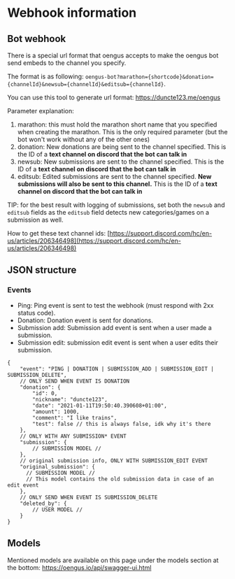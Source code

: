 # Webhook information

## Bot webhook
There is a special url format that oengus accepts to make the oengus bot send embeds to the channel you specify.

The format is as following: `oengus-bot?marathon={shortcode}&donation={channelId}&newsub={channelId}&editsub={channelId}`.

You can use this tool to generate url format: https://duncte123.me/oengus

Parameter explanation:
1. marathon: this must hold the marathon short name that you specified when creating the marathon. This is the only required parameter (but the bot won't work without any of the other ones)
2. donation: New donations are being sent to the channel specified. This is the ID of a **text channel on discord that the bot can talk in**
3. newsub: New submissions are sent to the channel specified. This is the ID of a **text channel on discord that the bot can talk in**
4. editsub: Edited submissions are sent to the channel specified. **New submissions will also be sent to this channel.** This is the ID of a **text channel on discord that the bot can talk in**

TIP: for the best result with logging of submissions, set both the `newsub` and `editsub` fields as the `editsub` field detects new categories/games on a submission as well.

How to get these text channel ids: [https://support.discord.com/hc/en-us/articles/206346498](https://support.discord.com/hc/en-us/articles/206346498)

## JSON structure
### Events
- Ping: Ping event is sent to test the webhook (must respond with 2xx status code).
- Donation: Donation event is sent for donations.
- Submission add: Submission add event is sent when a user made a submission.
- Submission edit: submission edit event is sent when a user edits their submission.

```json5
{
    "event": "PING | DONATION | SUBMISSION_ADD | SUBMISSION_EDIT | SUBMISSION_DELETE",
    // ONLY SEND WHEN EVENT IS DONATION
    "donation": {
        "id": 0,
        "nickname": "duncte123",
        "date": "2021-01-11T19:50:40.390608+01:00",
        "amount": 1000,
        "comment": "I like trains",
        "test": false // this is always false, idk why it's there
    },
    // ONLY WITH ANY SUBMISSION* EVENT
    "submission": {
        // SUBMISSION MODEL //
    },
    // original submission info, ONLY WITH SUBMISSION_EDIT EVENT
    "original_submission": {
      // SUBMISSION MODEL //
      // This model contains the old submission data in case of an edit event
    },
    // ONLY SEND WHEN EVENT IS SUBMISSION_DELETE
    "deleted_by": {
        // USER MODEL //
    }
}
```

## Models
Mentioned models are available on this page under the models section at the bottom: https://oengus.io/api/swagger-ui.html
